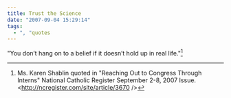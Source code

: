 ```yaml
---
title: Trust the Science
date: "2007-09-04 15:29:14"
tags:
  - ", "quotes
---
```

"You don’t hang on to a belief if it doesn’t hold up in real life."[^200709041]

[^200709041]: Ms. Karen Shablin quoted in "Reaching Out to Congress Through Interns" National Catholic Register September 2-8, 2007 Issue.  <http://ncregister.com/site/article/3670 />


